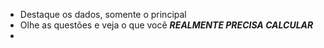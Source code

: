 - Destaque os dados, somente o principal
- Olhe as questões e veja o que você ***REALMENTE PRECISA CALCULAR***
- 